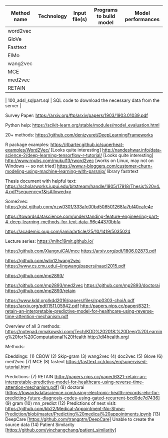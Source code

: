 
| Method name | Technology | Input file(s) | Programs to build model | Model performances |
| --- | --- | --- | --- | --- |
| word2vec  |  |  |  |  |
| GloVe  |  |  |  |  |
| Fasttext  |  |  |  |  |
| ElMo  |  |  |  |  |
| wang2vec  |  |  |  |  |
| MCE  |  |  |  |  |
| med2vec  |  |  |  |  |
| RETAIN  |  |  |  |  |



| 100_adsl_sqlpart.sql | SQL code to download the necessary data from the server |

Survey Paper:
https://arxiv.org/ftp/arxiv/papers/1903/1903.01039.pdf

Python help:
https://scikit-learn.org/stable/modules/model_evaluation.html

20+ methods:
https://github.com/denizyuret/DeepLearningFrameworks

R package examples:
https://rlbarter.github.io/superheat-examples/Word2Vec/ [Looks quite interesting]
http://nandeshwar.info/data-science-2/deep-learning-tensorflow-r-tutorial/ [Looks quite interesting]
http://www.rpubs.com/mukul13/rword2vec [works on Linux, may not on Windows -- so not tried]
https://www.r-bloggers.com/customer-churn-modeling-using-machine-learning-with-parsnip/
library fastrtext

Thesis document with helpful text:
https://scholarworks.iupui.edu/bitstream/handle/1805/17918/Thesis%20v4.4.pdf?sequence=1&isAllowed=y

Some2vec:
https://gist.github.com/nzw0301/333afc00bd508501268fa7bf40cafe4e

https://towardsdatascience.com/understanding-feature-engineering-part-4-deep-learning-methods-for-text-data-96c44370bbfa

https://academic.oup.com/jamia/article/25/10/1419/5035024

Lecture series:
https://mlhc19mit.github.io/


https://github.com/XiangruiCAI/mce
https://arxiv.org/pdf/1806.02873.pdf

https://github.com/wlin12/wang2vec
https://www.cs.cmu.edu/~lingwang/papers/naacl2015.pdf

https://github.com/mp2893/

https://github.com/mp2893/med2vec
https://github.com/mp2893/doctorai
https://github.com/mp2893/retain

https://www.kdd.org/kdd2016/papers/files/rpp0303-choiA.pdf
https://arxiv.org/pdf/1511.05942.pdf
http://papers.nips.cc/paper/6321-retain-an-interpretable-predictive-model-for-healthcare-using-reverse-time-attention-mechanism.pdf

Overview of all 3 methods:
https://notepad.mmakowski.com/Tech/KDD%202018:%20Deep%20Learning%20for%20Computational%20Health
http://dl4health.org/

Methods:

Ebeddings:
(1) CBOW
(2) Skip-gram
(3) wang2vec
(4) doc2vec
(5) Glove
(6) med2vec
(7) MCE
(8) fastext https://fasttext.cc/docs/en/supervised-tutorial.html

Predictions:
(7) RETAIN [http://papers.nips.cc/paper/6321-retain-an-interpretable-predictive-model-for-healthcare-using-reverse-time-attention-mechanism.pdf]
(8) doctorai [https://towardsdatascience.com/using-electronic-health-records-ehr-for-predicting-future-diagnosis-codes-using-gated-recurrent-bcd0de7d7436]
(9) gram
(10) rnn_predict
(12) Predictions of next visit: https://github.com/kb22/Medical-Appointment-No-Show-Prediction/blob/master/Predicting%20medical%20appointments.ipynb
(13) DeepCare [https://github.com/trangptm/DeepCare] Unable to create the source data
(14) Patient Similarity [https://github.com/yinchangchang/patient_similarity]
